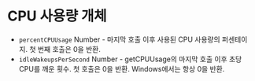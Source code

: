 # CPU 사용량 개체

* `percentCPUUsage` Number - 마지막 호출 이후 사용된 CPU 사용량의 퍼센테이지. 첫 번째 호출은 0을 반환.
* `idleWakeupsPerSecond` Number - getCPUUsage의 마지막 호출 이후 초당 CPU를 깨운 횟수. 첫 호출은 0을 반환. Windows에서는 항상 0을 반환.